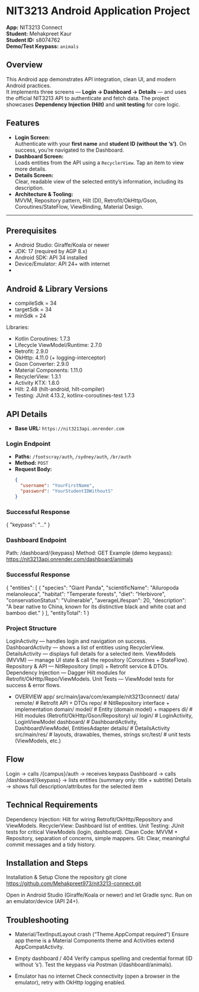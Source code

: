 # NIT3213 Android Application Project

**App:** NIT3213 Connect  
**Student:** Mehakpreet Kaur  
**Student ID:** s8074762  
**Demo/Test Keypass:** `animals`

## Overview
This Android app demonstrates API integration, clean UI, and modern Android practices.  
It implements three screens — **Login → Dashboard → Details** — and uses the official NIT3213 API to authenticate and fetch data. The project showcases **Dependency Injection (Hilt)** and **unit testing** for core logic.

## Features
- **Login Screen:**  
  Authenticate with your **first name** and **student ID (without the ‘s’)**. On success, you’re navigated to the Dashboard.
- **Dashboard Screen:**  
  Loads entities from the API using a `RecyclerView`. Tap an item to view more details.
- **Details Screen:**  
  Clear, readable view of the selected entity’s information, including its description.
- **Architecture & Tooling:**  
  MVVM, Repository pattern, Hilt (DI), Retrofit/OkHttp/Gson, Coroutines/StateFlow, ViewBinding, Material Design.

---
## Prerequisites
- Android Studio: Giraffe/Koala or newer
- JDK: 17 (required by AGP 8.x)
- Android SDK: API 34 installed
- Device/Emulator: API 24+ with internet
- 
##  Android & Library Versions
- compileSdk = 34
- targetSdk  = 34
- minSdk     = 24

Libraries:
- Kotlin Coroutines: 1.7.3
- Lifecycle ViewModel/Runtime: 2.7.0
- Retrofit: 2.9.0
- OkHttp: 4.11.0 (+ logging-interceptor)
- Gson Converter: 2.9.0
- Material Components: 1.11.0
- RecyclerView: 1.3.1
- Activity KTX: 1.8.0
- Hilt: 2.48 (hilt-android, hilt-compiler)
- Testing: JUnit 4.13.2, kotlinx-coroutines-test 1.7.3


## API Details
- **Base URL:** `https://nit3213api.onrender.com`

### Login Endpoint
- **Paths:** `/footscray/auth`, `/sydney/auth`, `/br/auth`
- **Method:** `POST`
- **Request Body:**
  ```json
  {
    "username": "YourFirstName",
    "password": "YourStudentIDWithoutS"
  }
### Successful Response
{
"keypass": "..."
}

### Dashboard Endpoint
Path: /dashboard/{keypass}
Method: GET
Example (demo keypass):
https://nit3213api.onrender.com/dashboard/animals
### Successful Response
{
"entities": [
{
"species": "Giant Panda",
"scientificName": "Ailuropoda melanoleuca",
"habitat": "Temperate forests",
"diet": "Herbivore",
"conservationStatus": "Vulnerable",
"averageLifespan": 20,
"description": "A bear native to China, known for its distinctive black and white coat and bamboo diet."
}
],
"entityTotal": 1
}
### Project Structure

LoginActivity — handles login and navigation on success.
DashboardActivity — shows a list of entities using RecyclerView.
DetailsActivity — displays full details for a selected item.
ViewModels (MVVM) — manage UI state & call the repository (Coroutines + StateFlow).
Repository & API — NitRepository (impl) + Retrofit service & DTOs.
Dependency Injection — Dagger Hilt modules for Retrofit/OkHttp/Repo/ViewModels.
Unit Tests — ViewModel tests for success & error flows.

- OVERVIEW 
app/
  src/main/java/com/example/nit3213connect/
    data/
      remote/               # Retrofit API + DTOs
      repo/                 # NitRepository interface + implementation
    domain/
      model/                # Entity (domain model) + mappers
    di/                     # Hilt modules (Retrofit/OkHttp/Gson/Repository)
    ui/
      login/                # LoginActivity, LoginViewModel
      dashboard/            # DashboardActivity, DashboardViewModel, EntitiesAdapter
      details/              # DetailsActivity
  src/main/res/             # layouts, drawables, themes, strings
  src/test/                 # unit tests (ViewModels, etc.)

## Flow 
Login → calls /{campus}/auth → receives keypass
Dashboard → calls /dashboard/{keypass} → lists entities (summary only: title + subtitle)
Details → shows full description/attributes for the selected item

## Technical Requirements
Dependency Injection: Hilt for wiring Retrofit/OkHttp/Repository and ViewModels.
RecyclerView: Dashboard list of entities.
Unit Testing: JUnit tests for critical ViewModels (login, dashboard).
Clean Code: MVVM + Repository, separation of concerns, simple mappers.
Git: Clear, meaningful commit messages and a tidy history.

## Installation and Steps
Installation & Setup
Clone the repository
git clone https://github.com/Mehakpreet973/nit3213-connect.git

Open in Android Studio (Giraffe/Koala or newer) and let Gradle sync.
Run on an emulator/device (API 24+).

## Troubleshooting
- Material/TextInputLayout crash (“Theme.AppCompat required”)
  Ensure app theme is a Material Components theme and Activities extend AppCompatActivity.

- Empty dashboard / 404
  Verify campus spelling and credential format (ID without ‘s’). Test the keypass via Postman (/dashboard/animals).

- Emulator has no internet
  Check connectivity (open a browser in the emulator), retry with OkHttp logging enabled.
